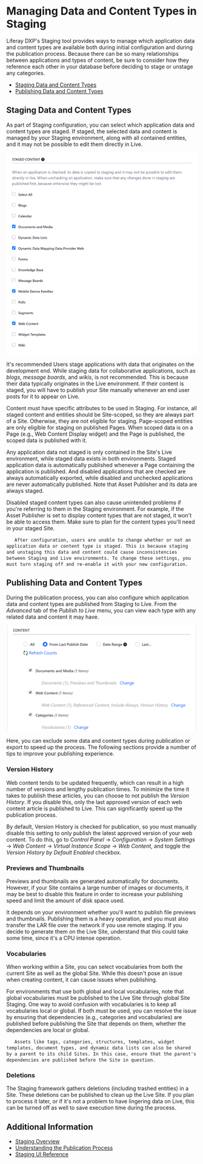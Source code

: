 # Managing Data and Content Types in Staging

Liferay DXP's Staging tool provides ways to manage which application data and content types are available both during initial configuration and during the publication process. Because there can be so many relationships between applications and types of content, be sure to consider how they reference each other in your database before deciding to stage or unstage any categories.

* [Staging Data and Content Types](#staging-data-and-content-types)
* [Publishing Data and Content Types](#publishing-data-and-content-types)

## Staging Data and Content Types

As part of Staging configuration, you can select which application data and content types are staged. If staged, the selected data and content is managed by your Staging environment, along with all contained entities, and it may not be possible to edit them directly in Live.

![Select which application data and content types are staged.](./managing-data-and-content-types-in-staging/images/01.png)

It's recommended Users stage applications with data that originates on the development end. While staging data for collaborative applications, such as *blogs*, *message boards*, and *wikis*, is not recommended. This is because their data typically originates in the Live environment. If their content is staged, you will have to publish your Site manually whenever an end user posts for it to appear on Live.

Content must have specific attributes to be used in Staging. For instance, all staged content and entities should be Site-scoped, so they are always part of a Site. Otherwise, they are not eligible for staging. Page-scoped entities are only eligible for staging on published Pages. When scoped data is on a Page (e.g., Web Content Display widget) and the Page is published, the scoped data is published with it.

Any application data not staged is only contained in the Site's Live environment, while staged data exists in both environments. Staged application data is automatically published whenever a Page containing the application is published. And disabled applications that are checked are always automatically exported, while disabled and unchecked applications are never automatically published. Note that Asset Publisher and its data are always staged.

Disabled staged content types can also cause unintended problems if you're referring to them in the Staging environment. For example, if the Asset Publisher is set to display content types that are not staged, it won't be able to access them. Make sure to plan for the content types you'll need in your staged Site.

```important::
   After configuration, users are unable to change whether or not an application data or content type is staged. This is because staging and unstaging this data and content could cause inconsistencies between Staging and Live environments. To change these settings, you must turn staging off and re-enable it with your new configuration.
```

## Publishing Data and Content Types

During the publication process, you can also configure which application data and content types are published from Staging to Live. From the *Advanced* tab of the *Publish to Live* menu, you can view each type with any related data and content it may have.

![Configure which application data and content types are published from Staging to Live.](./managing-data-and-content-types-in-staging/images/02.png)

Here, you can exclude some data and content types during publication or export to speed up the process. The following sections provide a number of tips to improve your publishing experience.

### Version History

Web content tends to be updated frequently, which can result in a high number of versions and lengthy publication times. To minimize the time it takes to publish these articles, you can choose to not publish the *Version History*. If you disable this, only the last approved version of each web content article is published to Live. This can significantly speed up the publication process.

By default, Version History is checked for publication, so you must manually disable this setting to only publish the latest approved version of your web content. To do this, go to *Control Panel* &rarr; *Configuration* &rarr; *System Settings* &rarr; *Web Content* &rarr; *Virtual Instance Scope* &rarr; *Web Content*, and toggle the *Version History by Default Enabled* checkbox.

### Previews and Thumbnails

Previews and thumbnails are generated automatically for documents. However, if your Site contains a large number of images or documents, it may be best to disable this feature in order to increase your publishing speed and limit the amount of disk space used.

It depends on your environment whether you'll want to publish file previews and thumbnails. Publishing them is a heavy operation, and you must also transfer the LAR file over the network if you use remote staging. If you decide to generate them on the Live Site, understand that this could take some time, since it's a CPU intense operation.

### Vocabularies

When working within a Site, you can select vocabularies from both the current Site as well as the global Site. While this doesn't pose an issue when creating content, it can cause issues when publishing.

For environments that use both global and local vocabularies, note that global vocabularies must be published to the Live Site through global Site Staging. One way to avoid confusion with vocabularies is to keep all vocabularies local or global. If both must be used, you can resolve the issue by ensuring that dependencies (e.g., categories and vocabularies) are published before publishing the Site that depends on them, whether the dependencies are local or global.

```note::
   Assets like tags, categories, structures, templates, widget templates, document types, and dynamic data lists can also be shared by a parent to its child Sites. In this case, ensure that the parent's dependencies are published before the Site in question.
```

### Deletions

The Staging framework gathers deletions (including trashed entities) in a Site. These deletions can be published to clean up the Live Site. If you plan to process it later, or if it's not a problem to have lingering data on Live, this can be turned off as well to save execution time during the process.

## Additional Information

* [Staging Overview](./staging-overview.md)
* [Understanding the Publication Process](./understanding-the-publication-process.md)
* [Staging UI Reference](./staging-ui-reference)
